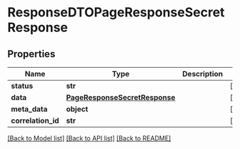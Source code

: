 # ResponseDTOPageResponseSecretResponse

## Properties
Name | Type | Description | Notes
------------ | ------------- | ------------- | -------------
**status** | **str** |  | [optional] 
**data** | [**PageResponseSecretResponse**](PageResponseSecretResponse.md) |  | [optional] 
**meta_data** | **object** |  | [optional] 
**correlation_id** | **str** |  | [optional] 

[[Back to Model list]](../README.md#documentation-for-models) [[Back to API list]](../README.md#documentation-for-api-endpoints) [[Back to README]](../README.md)

